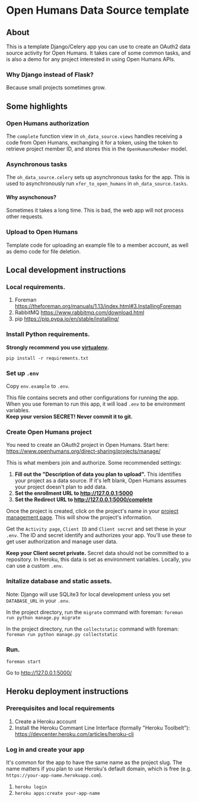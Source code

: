 # Open Humans Data Source template

## About

This is a template Django/Celery app you can use to create an OAuth2 data
source activity for Open Humans. It takes care of some common tasks, and is
also a demo for any project interested in using Open Humans APIs.

### Why Django instead of Flask?

Because small projects sometimes grow.

## Some highlights

### Open Humans authorization

The `complete` function view in `oh_data_source.views` handles receiving
a code from Open Humans, exchanging it for a token, using the token to
retrieve project member ID, and stores this in the `OpenHumansMember` model.

### Asynchronous tasks

The `oh_data_source.celery` sets up asynchronous tasks for the app. This is
used to asynchronously run `xfer_to_open_humans` in `oh_data_source.tasks`.

#### Why asynchonous?

Sometimes it takes a long time. This is bad, the web app will not process
other requests.

### Upload to Open Humans

Template code for uploading an example file to a member account, as well as
demo code for file deletion.

## Local development instructions

### Local requirements.

1. Foreman https://theforeman.org/manuals/1.13/index.html#3.InstallingForeman
2. RabbitMQ https://www.rabbitmq.com/download.html
3. pip https://pip.pypa.io/en/stable/installing/

### Install Python requirements.

**Strongly recommend you use [virtualenv](https://virtualenv.pypa.io/en/stable/).**

`pip install -r requirements.txt`

### Set up `.env`

Copy `env.example` to `.env`.

This file contains secrets and other configurations for running the app.
When you use foreman to run this app, it will load `.env` to be environment
variables.<br>**Keep your version SECRET! Never commit it to git.</b>**

### Create Open Humans project

You need to create an OAuth2 project in Open Humans. Start here:
https://www.openhumans.org/direct-sharing/projects/manage/

This is what members join and authorize. Some recommended settings:
1. **Fill out the "Description of data you plan to upload".** This identifies
  your project as a data source. If it's left blank, Open Humans assumes
  your project doesn't plan to add data.
2. **Set the enrollment URL to http://127.0.0.1:5000**
3. **Set the Redirect URL to http://127.0.0.1:5000/complete**

Once the project is created, click on the project's name in your [project
management page](https://www.openhumans.org/direct-sharing/projects/manage/).
This will show the project's information.

Get the `Activity page`, `Client ID` and `Client secret` and set these in
your `.env`. The ID and secret identify and authorizes your app. You'll use
these to get user authorization and manage user data.

**Keep your Client secret private.** Secret data should not be committed to a
repository. In Heroku, this data is set as environment variables. Locally,
you can use a custom `.env`.

### Initalize database and static assets.

Note: Django will use SQLite3 for local development unless you set
`DATABASE_URL` in your `.env`.

In the project directory, run the `migrate` command with foreman:
`foreman run python manage.py migrate`

In the project directory, run the `collectstatic` command with foreman:
`foreman run python manage.py collectstatic`

### Run.

`foreman start`

Go to http://127.0.0.1:5000/

## Heroku deployment instructions

### Prerequisites and local requirements

1. Create a Heroku account
2. Install the Heroku Commant Line Interface (formally "Heroku Toolbelt"):
https://devcenter.heroku.com/articles/heroku-cli

### Log in and create your app

It's common for the app to have the same name as the project slug. The name
matters if you plan to use Heroku's default domain, which is free (e.g. `https://your-app-name.herokuapp.com`).

1. `heroku login`
2. `heroku apps:create your-app-name`

